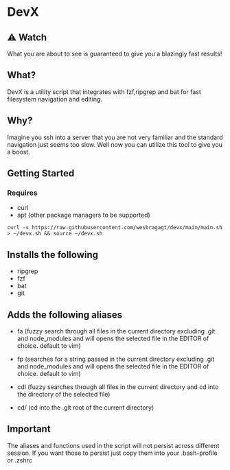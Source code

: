 # DevX

## ⚠️ Watch

What you are about to see is guaranteed to give you a blazingly fast results!

## What?

DevX is a utility script that integrates with fzf,ripgrep and bat for fast filesystem navigation and editing.

## Why?

Imagine you ssh into a server that you are not very familiar and the standard navigation just seems too slow. Well now you can utilize this tool to give you a boost.

## Getting Started

### Requires

- curl
- apt (other package managers to be supported)

```
curl -s https://raw.githubusercontent.com/wesbragagt/devx/main/main.sh > ~/devx.sh && source ~/devx.sh
```

## Installs the following

- ripgrep
- fzf
- bat
- git

## Adds the following aliases

- fa (fuzzy search through all files in the current directory excluding .git and node_modules and will opens the selected file in the EDITOR of choice. default to vim)
  <TBD example giph>

- fp (searches for a string passed in the current directory excluding .git and node_modules and will opens the selected file in the EDITOR of choice. default to vim)
  <TBD example giph>

- cdl (fuzzy searches through all files in the current directory and cd into the directory of the selected file)

- cd/ (cd into the .git root of the current directory)
  <TBD example giph>

## Important

The aliases and functions used in the script will not persist across different session. If you want those to persist just copy them into your .bash-profile or .zshrc
